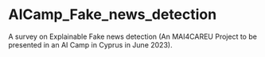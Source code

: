 # AICamp_Fake_news_detection
A survey on Explainable Fake news detection (An MAI4CAREU Project to be presented in an AI Camp in Cyprus in June 2023).
